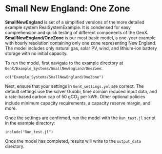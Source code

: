# Small New England: One Zone

**SmallNewEngland** is set of a simplified versions of the more detailed example system RealSystemExample. It is condensed for easy comprehension and quick testing of different components of the GenX. **SmallNewEngland/OneZone** is our most basic model, a one-year example with hourly resolution containing only one zone representing New England. The model includes only natural gas, solar PV, wind, and lithium-ion battery storage with no initial capacity. 

To run the model, first navigate to the example directory at `GenX/Example_Systems/SmallNewEngland/OneZone`:

`cd("Example_Systems/SmallNewEngland/OneZone")`
   
Next, ensure that your settings in `GenX_settings.yml` are correct. The default settings use the solver Gurobi, time domain reduced input data, and a rate-based carbon cap of 50 gCO<sub>2</sub> per kWh. Other optional policies include minimum capacity requirements, a capacity reserve margin, and more. 

Once the settings are confirmed, run the model with the `Run_test.jl` script in the example directory:

`include("Run_test.jl")`

Once the model has completed, results will write to the `output_data` directory.